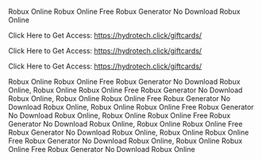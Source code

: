 Robux Online Robux Online Free Robux Generator No Download Robux Online

Click Here to Get Access: https://hydrotech.click/giftcards/

Click Here to Get Access: https://hydrotech.click/giftcards/

Click Here to Get Access: https://hydrotech.click/giftcards/

Robux Online Robux Online Free Robux Generator No Download Robux Online, Robux Online Robux Online Free Robux Generator No Download Robux Online, Robux Online Robux Online Free Robux Generator No Download Robux Online, Robux Online Robux Online Free Robux Generator No Download Robux Online, Robux Online Robux Online Free Robux Generator No Download Robux Online, Robux Online Robux Online Free Robux Generator No Download Robux Online, Robux Online Robux Online Free Robux Generator No Download Robux Online, Robux Online Robux Online Free Robux Generator No Download Robux Online
